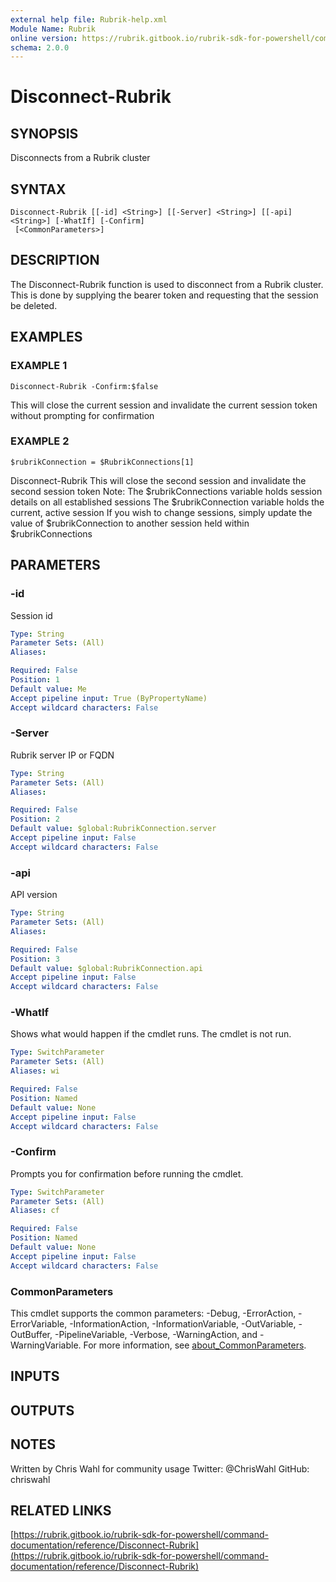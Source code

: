 ```yaml
---
external help file: Rubrik-help.xml
Module Name: Rubrik
online version: https://rubrik.gitbook.io/rubrik-sdk-for-powershell/command-documentation/reference/Disconnect-Rubrik
schema: 2.0.0
---
```


# Disconnect-Rubrik

## SYNOPSIS
Disconnects from a Rubrik cluster

## SYNTAX

```
Disconnect-Rubrik [[-id] <String>] [[-Server] <String>] [[-api] <String>] [-WhatIf] [-Confirm]
 [<CommonParameters>]
```

## DESCRIPTION
The Disconnect-Rubrik function is used to disconnect from a Rubrik cluster.
This is done by supplying the bearer token and requesting that the session be deleted.

## EXAMPLES

### EXAMPLE 1
```
Disconnect-Rubrik -Confirm:$false
```

This will close the current session and invalidate the current session token without prompting for confirmation

### EXAMPLE 2
```
$rubrikConnection = $RubrikConnections[1]
```

Disconnect-Rubrik
This will close the second session and invalidate the second session token
Note: The $rubrikConnections variable holds session details on all established sessions
      The $rubrikConnection variable holds the current, active session
      If you wish to change sessions, simply update the value of $rubrikConnection to another session held within $rubrikConnections

## PARAMETERS

### -id
Session id

```yaml
Type: String
Parameter Sets: (All)
Aliases:

Required: False
Position: 1
Default value: Me
Accept pipeline input: True (ByPropertyName)
Accept wildcard characters: False
```

### -Server
Rubrik server IP or FQDN

```yaml
Type: String
Parameter Sets: (All)
Aliases:

Required: False
Position: 2
Default value: $global:RubrikConnection.server
Accept pipeline input: False
Accept wildcard characters: False
```

### -api
API version

```yaml
Type: String
Parameter Sets: (All)
Aliases:

Required: False
Position: 3
Default value: $global:RubrikConnection.api
Accept pipeline input: False
Accept wildcard characters: False
```

### -WhatIf
Shows what would happen if the cmdlet runs.
The cmdlet is not run.

```yaml
Type: SwitchParameter
Parameter Sets: (All)
Aliases: wi

Required: False
Position: Named
Default value: None
Accept pipeline input: False
Accept wildcard characters: False
```

### -Confirm
Prompts you for confirmation before running the cmdlet.

```yaml
Type: SwitchParameter
Parameter Sets: (All)
Aliases: cf

Required: False
Position: Named
Default value: None
Accept pipeline input: False
Accept wildcard characters: False
```

### CommonParameters
This cmdlet supports the common parameters: -Debug, -ErrorAction, -ErrorVariable, -InformationAction, -InformationVariable, -OutVariable, -OutBuffer, -PipelineVariable, -Verbose, -WarningAction, and -WarningVariable. For more information, see [about_CommonParameters](http://go.microsoft.com/fwlink/?LinkID=113216).

## INPUTS

## OUTPUTS

## NOTES
Written by Chris Wahl for community usage
Twitter: @ChrisWahl
GitHub: chriswahl

## RELATED LINKS

[https://rubrik.gitbook.io/rubrik-sdk-for-powershell/command-documentation/reference/Disconnect-Rubrik](https://rubrik.gitbook.io/rubrik-sdk-for-powershell/command-documentation/reference/Disconnect-Rubrik)

